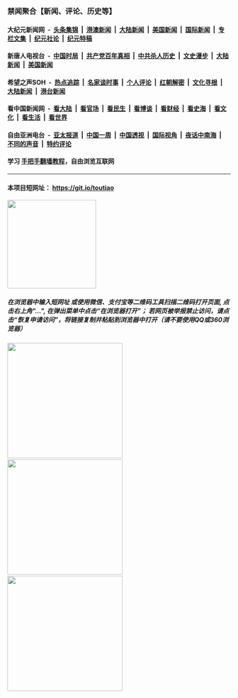 ### 禁闻聚合【新闻、评论、历史等】

#### 大纪元新闻网 &nbsp;-&nbsp; [头条集锦](indexes/E头条集锦.md?t=02050755) &nbsp;|&nbsp; [港澳新闻](indexes/E港澳新闻.md?t=02050755)  &nbsp;|&nbsp; [大陆新闻](indexes/E大陆新闻.md?t=02050755) &nbsp;|&nbsp; [美国新闻](indexes/E美国新闻.md?t=02050755) &nbsp;|&nbsp; [国际新闻](indexes/E国际新闻.md?t=02050755) &nbsp;|&nbsp; [专栏文集](indexes/E专栏文集.md?t=02050755) &nbsp;|&nbsp; [纪元社论](indexes/E纪元社论.md?t=02050755) &nbsp;|&nbsp; [纪元特稿](indexes/E纪元特稿.md?t=02050755) 

#### 新唐人电视台 &nbsp;-&nbsp; [中国时局](indexes/N中国时局.md?t=02050755) &nbsp;|&nbsp; [共产党百年真相](indexes/N共产党百年真相.md?t=02050755) &nbsp;|&nbsp; [中共杀人历史](indexes/N中共杀人历史.md?t=02050755) &nbsp;|&nbsp; [文史漫步](indexes/N文史漫步.md?t=02050755) &nbsp;|&nbsp; [大陆新闻](indexes/N大陆新闻.md?t=02050755) &nbsp;|&nbsp; [美国新闻](indexes/N美国新闻.md?t=02050755)

#### 希望之声SOH &nbsp;-&nbsp; [热点追踪](indexes/H热点追踪.md?t=02050755) &nbsp;|&nbsp; [名家谈时事](indexes/H名家谈时事.md?t=02050755) &nbsp;|&nbsp; [个人评论](indexes/H个人评论.md?t=02050755)  &nbsp;|&nbsp; [红朝解密](indexes/H红朝解密.md?t=02050755) &nbsp;|&nbsp; [文化寻根](indexes/H文化寻根.md?t=02050755) &nbsp;|&nbsp; [大陆新闻](indexes/H大陆新闻.md?t=02050755) &nbsp;|&nbsp; [港台新闻](indexes/H港台新闻.md?t=02050755)

#### 看中国新闻网 &nbsp;-&nbsp; [看大陆](indexes/S看大陆.md?t=02050755) &nbsp;|&nbsp; [看官场](indexes/S看官场.md?t=02050755) &nbsp;|&nbsp; [看民生](indexes/S看民生.md?t=02050755)  &nbsp;|&nbsp; [看博谈](indexes/S看博谈.md?t=02050755) &nbsp;|&nbsp; [看财经](indexes/S看财经.md?t=02050755) &nbsp;|&nbsp; [看史海](indexes/S看史海.md?t=02050755) &nbsp;|&nbsp; [看文化](indexes/S看文化.md?t=02050755) &nbsp;|&nbsp; [看生活](indexes/S看生活.md?t=02050755) &nbsp;|&nbsp; [看世界](indexes/S看世界.md?t=02050755)

#### 自由亚洲电台 &nbsp;-&nbsp; [亚太报道](indexes/R亚太报道.md?t=02050755) &nbsp;|&nbsp; [中国一周](indexes/R中国一周.md?t=02050755) &nbsp;|&nbsp; [中国透视](indexes/R中国透视.md?t=02050755)  &nbsp;|&nbsp; [国际视角](indexes/R国际视角.md?t=02050755) &nbsp;|&nbsp; [夜话中南海](indexes/R夜话中南海.md?t=02050755) &nbsp;|&nbsp; [不同的声音](indexes/R不同的声音.md?t=02050755) &nbsp;|&nbsp; [特约评论](indexes/R特约评论.md?t=02050755)

#### 学习 [手把手翻墙教程](https://github.com/gfw-breaker/guides/wiki)，自由浏览互联网

----

#### 本项目短网址： https://git.io/toutiao
<img src="https://raw.githubusercontent.com/gfw-breaker/banned-news/master/scripts/img/qr.png" width="200px"/>  

##### 在浏览器中输入短网址 或使用微信、支付宝等二维码工具扫描二维码打开页面, 点击右上角"...", 在弹出菜单中点击“在浏览器打开”； 若网页被举报禁止访问，请点击“恢复申请访问”，将链接复制并粘贴到浏览器中打开（请不要使用QQ或360浏览器）

<img src="https://raw.githubusercontent.com/gfw-breaker/banned-news/master/scripts/img/1.png" width="260px"/> &nbsp; <img src="https://raw.githubusercontent.com/gfw-breaker/banned-news/master/scripts/img/2.png" width="260px"/> &nbsp; <img src="https://raw.githubusercontent.com/gfw-breaker/banned-news/master/scripts/img/3.png" width="260px"/>
